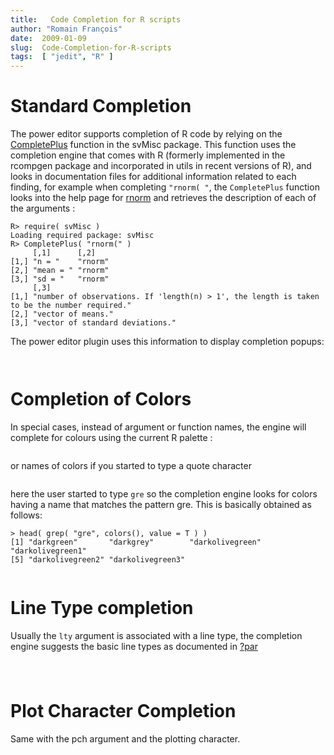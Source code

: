 ```yaml
---
title:   Code Completion for R scripts
author: "Romain François"
date:  2009-01-09
slug:  Code-Completion-for-R-scripts
tags:  [ "jedit", "R" ]
---
```

<div class="post-content">
<h1>Standard Completion</h1>
<p>The power editor supports completion of R code by relying on the <a href="http://r-forge.r-project.org/plugins/scmsvn/viewcvs.php/pkg/svMisc/R/CompletePlus.R?rev=61&amp;root=sciviews&amp;view=markup">CompletePlus</a> function in the svMisc package. This function uses the completion engine that comes with R (formerly implemented in the rcompgen package and incorporated in utils in recent versions of R), and looks in documentation files for additional information related to each finding, for example when completing <code>"rnorm( "</code>, the <code>CompletePlus</code> function looks into the help page for <a href="http://finzi.psych.upenn.edu/R/library/stats/html/Normal.html">rnorm</a> and retrieves the description of each of the arguments :</p>
<pre><code>R&gt; require( svMisc )<br>Loading required package: svMisc<br>R&gt; CompletePlus( "rnorm(" )<br>     [,1]      [,2]<br>[1,] "n = "    "rnorm"<br>[2,] "mean = " "rnorm"<br>[3,] "sd = "   "rnorm"<br>     [,3]<br>[1,] "number of observations. If 'length(n) &gt; 1', the length is taken to be the number required."<br>[2,] "vector of means."<br>[3,] "vector of standard deviations."</code></pre>
<p>The power editor plugin uses this information to display completion popups:</p>
<p><img title="argumentnames.png, janv. 2009" style="margin: 0 auto; display: block;" alt="" src="/public/posts/post3_completion/argumentnames_m.jpg"></p>
<p><img title="argumentnames_or_function_names.png, janv. 2009" style="margin: 0 auto; display: block;" alt="" src="/public/posts/post3_completion/argumentnames_or_function_names_m.jpg"></p>
<h1>Completion of Colors</h1>
<p>In special cases, instead of argument or function names, the engine will complete for colours using the current R palette :</p>
<p><img title="colors_palette.png, janv. 2009" style="margin: 0 auto; display: block;" alt="" src="/public/posts/post3_completion/colors_palette_m.jpg"></p>
<p>or names of colors if you started to type a quote character</p>
<p><img title="colors_named.png, janv. 2009" style="margin: 0 auto; display: block;" alt="" src="/public/posts/post3_completion/colors_named_m.jpg"></p>
<p>here the user started to type <code>gre</code> so the completion engine looks for colors having a name that matches the pattern gre. This is basically obtained as follows: </p>
<pre><code>&gt; head( grep( "gre", colors(), value = T ) )<br>[1] "darkgreen"       "darkgrey"        "darkolivegreen"  "darkolivegreen1"<br>[5] "darkolivegreen2" "darkolivegreen3"<br><br></code></pre>
<h1>Line Type completion</h1>
<p>Usually the <code>lty</code> argument is associated with a line type, the completion engine suggests the basic line types as documented in <a href="http://finzi.psych.upenn.edu/R/library/graphics/html/par.html">?par</a></p>
<h1><img title="lty.png, janv. 2009" style="margin: 0 auto; display: block;" alt="" src="/public/posts/post3_completion/lty_m.jpg"></h1>
<h1>Plot Character Completion </h1>
<p>Same with the pch argument and the plotting character. </p>
<p><img title="pch.png, janv. 2009" style="margin: 0 auto; display: block;" alt="" src="/public/posts/post3_completion/pch_m.jpg"></p>
</div>
